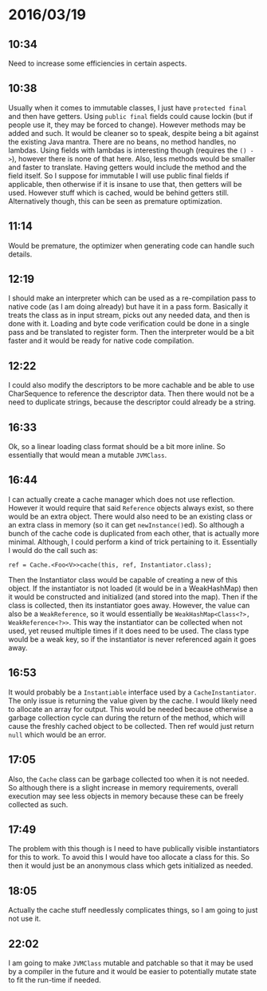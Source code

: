 # 2016/03/19

## 10:34

Need to increase some efficiencies in certain aspects.

## 10:38

Usually when it comes to immutable classes, I just have `protected final` and
then have getters. Using `public final` fields could cause lockin (but if
people use it, they may be forced to change). However methods may be added
and such. It would be cleaner so to speak, despite being a bit against the
existing Java mantra. There are no beans, no method handles, no lambdas. Using
fields with lambdas is interesting though (requires the `() ->`), however there
is none of that here. Also, less methods would be smaller and faster to
translate. Having getters would include the method and the field itself. So
I suppose for immutable I will use public final fields if applicable, then
otherwise if it is insane to use that, then getters will be used. However
stuff which is cached, would be behind getters still. Alternatively though,
this can be seen as premature optimization.

## 11:14

Would be premature, the optimizer when generating code can handle such details.

## 12:19

I should make an interpreter which can be used as a re-compilation pass to
native code (as I am doing already) but have it in a pass form. Basically it
treats the class as in input stream, picks out any needed data, and then is
done with it. Loading and byte code verification could be done in a single pass
and be translated to register form. Then the interpreter would be a bit faster
and it would be ready for native code compilation.

## 12:22

I could also modify the descriptors to be more cachable and be able to use
CharSequence to reference the descriptor data. Then there would not be a need
to duplicate strings, because the descriptor could already be a string.

## 16:33

Ok, so a linear loading class format should be a bit more inline. So
essentially that would mean a mutable `JVMClass`.

## 16:44

I can actually create a cache manager which does not use reflection. However
it would require that said `Reference` objects always exist, so there would
be an extra object. There would also need to be an existing class or an extra
class in memory (so it can get `newInstance()`ed). So although a bunch of the
cache code is duplicated from each other, that is actually more minimal.
Although, I could perform a kind of trick pertaining to it. Essentially I
would do the call such as:

    ref = Cache.<Foo<V>>cache(this, ref, Instantiator.class);

Then the Instantiator class would be capable of creating a new of this object.
If the instantiator is not loaded (it would be in a WeakHashMap) then it would
be constructed and initialized (and stored into the map). Then if the class is
collected, then its instantiator goes away. However, the value can also be
a `WeakReference`, so it would essentially be
`WeakHashMap<Class<?>, WeakReference<?>>`. This way the instantiator can be
collected when not used, yet reused multiple times if it does need to be used.
The class type would be a weak key, so if the instantiator is never referenced
again it goes away.

## 16:53

It would probably be a `Instantiable` interface used by a `CacheInstantiator`.
The only issue is returning the value given by the cache. I would likely need
to allocate an array for output. This would be needed because otherwise a
garbage collection cycle can during the return of the method, which will cause
the freshly cached object to be collected. Then ref would just return `null`
which would be an error.

## 17:05

Also, the `Cache` class can be garbage collected too when it is not needed. So
although there is a slight increase in memory requirements, overall execution
may see less objects in memory because these can be freely collected as such.

## 17:49

The problem with this though is I need to have publically visible instantiators
for this to work. To avoid this I would have too allocate a class for this. So
then it would just be an anonymous class which gets initialized as needed.

## 18:05

Actually the cache stuff needlessly complicates things, so I am going to just
not use it.

## 22:02

I am going to make `JVMClass` mutable and patchable so that it may be used
by a compiler in the future and it would be easier to potentially mutate state
to fit the run-time if needed.

